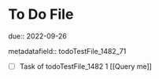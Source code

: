 # To Do File

due:: 2022-09-26

metadatafield:: todoTestFile_1482_71

- [ ] Task of todoTestFile_1482 1 [[Query me]]
